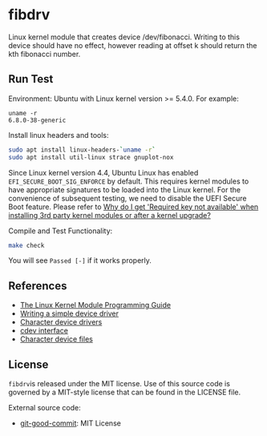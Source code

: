 # fibdrv

Linux kernel module that creates device /dev/fibonacci.  Writing to this device
should have no effect, however reading at offset k should return the kth
fibonacci number.

## Run Test

Environment: Ubuntu with Linux kernel version >= 5.4.0. For example:

```
uname -r
6.8.0-38-generic
```

Install linux headers and tools:

```bash
sudo apt install linux-headers-`uname -r`
sudo apt install util-linux strace gnuplot-nox
```

Since Linux kernel version 4.4, Ubuntu Linux has enabled `EFI_SECURE_BOOT_SIG_ENFORCE` by default. This requires kernel modules to have appropriate signatures to be loaded into the Linux kernel. For the convenience of subsequent testing, we need to disable the UEFI Secure Boot feature. Please refer to [Why do I get 'Required key not available' when installing 3rd party kernel modules or after a kernel upgrade?](https://askubuntu.com/questions/762254/why-do-i-get-required-key-not-available-when-install-3rd-party-kernel-modules)

Compile and Test Functionality:

```bash
make check
```

You will see `Passed [-]` if it works properly.

## References
* [The Linux Kernel Module Programming Guide](https://sysprog21.github.io/lkmpg/)
* [Writing a simple device driver](https://www.apriorit.com/dev-blog/195-simple-driver-for-linux-os)
* [Character device drivers](https://linux-kernel-labs.github.io/refs/heads/master/labs/device_drivers.html)
* [cdev interface](https://lwn.net/Articles/195805/)
* [Character device files](https://sysplay.in/blog/linux-device-drivers/2013/06/character-device-files-creation-operations/)

## License

`fibdrv`is released under the MIT license. Use of this source code is governed by
a MIT-style license that can be found in the LICENSE file.

External source code:
* [git-good-commit](https://github.com/tommarshall/git-good-commit): MIT License

